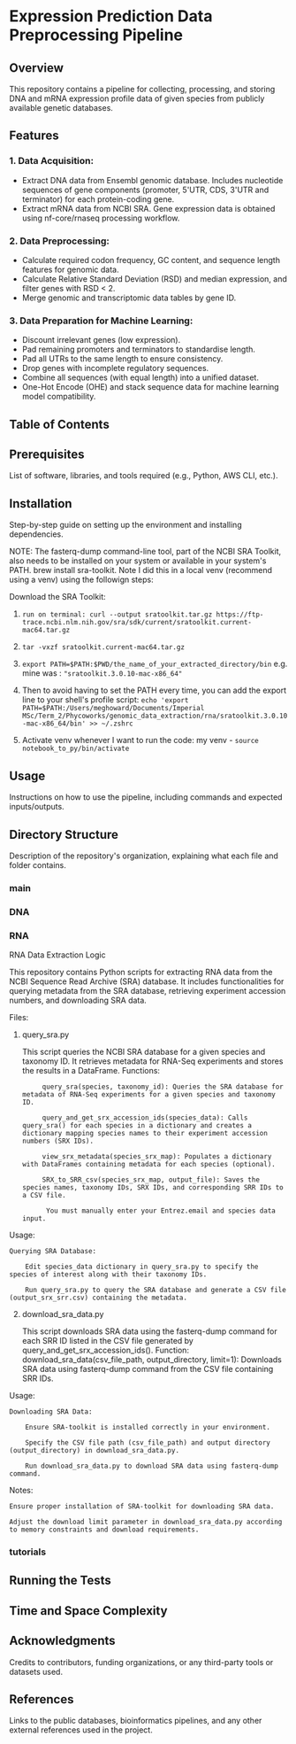 # Expression Prediction Data Preprocessing Pipeline

## Overview
This repository contains a pipeline for collecting, processing, and storing DNA and mRNA expression
profile data of given species from publicly available genetic databases.

## Features

### 1. Data Acquisition:

- Extract DNA data from Ensembl genomic database. Includes nucleotide sequences of gene components
  (promoter, 5'UTR, CDS, 3'UTR and terminator) for each protein-coding gene.
- Extract mRNA data from NCBI SRA. Gene expression data is obtained using nf-core/rnaseq processing workflow.

### 2. Data Preprocessing:

- Calculate required codon frequency, GC content, and sequence length features for genomic data.
- Calculate Relative Standard Deviation (RSD) and median expression, and filter genes with RSD < 2.
- Merge genomic and transcriptomic data tables by gene ID.

### 3. Data Preparation for Machine Learning:

- Discount irrelevant genes (low expression).
- Pad remaining promoters and terminators to standardise length.
- Pad all UTRs to the same length to ensure consistency.
- Drop genes with incomplete regulatory sequences.
- Combine all sequences (with equal length) into a unified dataset.
- One-Hot Encode (OHE) and stack sequence data for machine learning model compatibility.

## Table of Contents

## Prerequisites
List of software, libraries, and tools required (e.g., Python, AWS CLI, etc.).

## Installation
Step-by-step guide on setting up the environment and installing dependencies.

NOTE: The fasterq-dump command-line tool, part of the NCBI SRA Toolkit, also needs to be installed on your system or available in your system's PATH. brew install sra-toolkit. Note I did this in a local venv (recommend using a venv) using the followign steps:

Download the SRA Toolkit:
1. `run on terminal: curl --output sratoolkit.tar.gz https://ftp-trace.ncbi.nlm.nih.gov/sra/sdk/current/sratoolkit.current-mac64.tar.gz`

2. `tar -vxzf sratoolkit.current-mac64.tar.gz`
3. `export PATH=$PATH:$PWD/the_name_of_your_extracted_directory/bin`
e.g. mine was : `"sratoolkit.3.0.10-mac-x86_64"`

4. Then to avoid having to set the PATH every time, you can add the export line to your shell's profile script:
`echo 'export PATH=$PATH:/Users/meghoward/Documents/Imperial MSc/Term_2/Phycoworks/genomic_data_extraction/rna/sratoolkit.3.0.10-mac-x86_64/bin' >> ~/.zshrc`

5. Activate venv whenever I want to run the code: my venv - `source notebook_to_py/bin/activate`

## Usage
Instructions on how to use the pipeline, including commands and expected inputs/outputs.

## Directory Structure
Description of the repository's organization, explaining what each file and folder contains.

### main

### DNA

### RNA

RNA Data Extraction Logic

This repository contains Python scripts for extracting RNA data from the NCBI Sequence Read Archive (SRA) database. It includes functionalities for querying metadata from the SRA database, retrieving experiment accession numbers, and downloading SRA data.

Files:

1. query_sra.py

    This script queries the NCBI SRA database for a given species and taxonomy ID. It retrieves metadata for RNA-Seq experiments and stores the results in a DataFrame.
        Functions:

            query_sra(species, taxonomy_id): Queries the SRA database for metadata of RNA-Seq experiments for a given species and taxonomy ID.

            query_and_get_srx_accession_ids(species_data): Calls query_sra() for each species in a dictionary and creates a dictionary mapping species names to their experiment accession numbers (SRX IDs).

            view_srx_metadata(species_srx_map): Populates a dictionary with DataFrames containing metadata for each species (optional).

            SRX_to_SRR_csv(species_srx_map, output_file): Saves the species names, taxonomy IDs, SRX IDs, and corresponding SRR IDs to a CSV file.

             You must manually enter your Entrez.email and species data input.

Usage:

    Querying SRA Database:

        Edit species_data dictionary in query_sra.py to specify the species of interest along with their taxonomy IDs.

        Run query_sra.py to query the SRA database and generate a CSV file (output_srx_srr.csv) containing the metadata.

2. download_sra_data.py

    This script downloads SRA data using the fasterq-dump command for each SRR ID listed in the CSV file generated by query_and_get_srx_accession_ids().
        Function:
            download_sra_data(csv_file_path, output_directory, limit=1): Downloads SRA data using fasterq-dump command from the CSV file containing SRR IDs.


Usage:

    Downloading SRA Data:

        Ensure SRA-toolkit is installed correctly in your environment.

        Specify the CSV file path (csv_file_path) and output directory (output_directory) in download_sra_data.py.

        Run download_sra_data.py to download SRA data using fasterq-dump command.

Notes:

    Ensure proper installation of SRA-toolkit for downloading SRA data.

    Adjust the download limit parameter in download_sra_data.py according to memory constraints and download requirements.

### tutorials

## Running the Tests

## Time and Space Complexity

## Acknowledgments
Credits to contributors, funding organizations, or any third-party tools or datasets used.

## References
Links to the public databases, bioinformatics pipelines, and any other external references used in the project.
